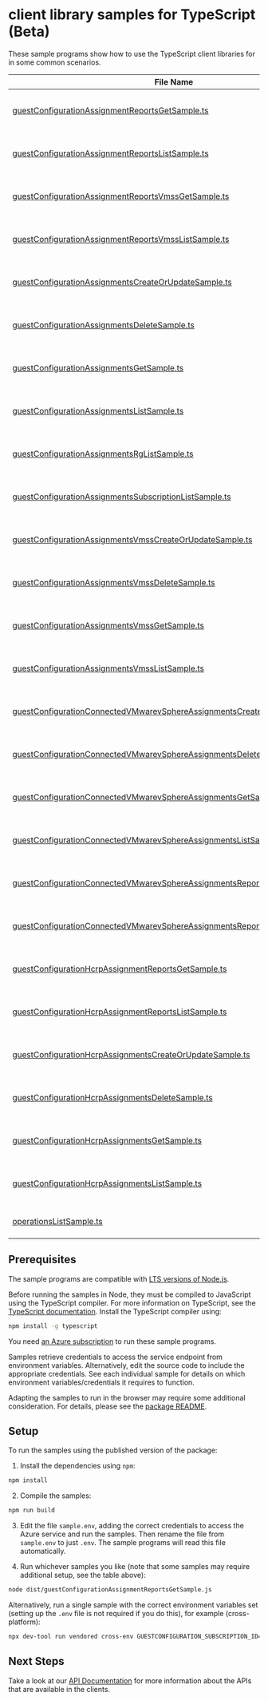 # client library samples for TypeScript (Beta)

These sample programs show how to use the TypeScript client libraries for in some common scenarios.

| **File Name**                                                                                                                                         | **Description**                                                                                                                                                                                                                                                                          |
| ----------------------------------------------------------------------------------------------------------------------------------------------------- | ---------------------------------------------------------------------------------------------------------------------------------------------------------------------------------------------------------------------------------------------------------------------------------------- |
| [guestConfigurationAssignmentReportsGetSample.ts][guestconfigurationassignmentreportsgetsample]                                                       | Get a report for the guest configuration assignment, by reportId. x-ms-original-file: specification/guestconfiguration/resource-manager/Microsoft.GuestConfiguration/stable/2022-01-25/examples/getGuestConfigurationAssignmentReportById.json                                           |
| [guestConfigurationAssignmentReportsListSample.ts][guestconfigurationassignmentreportslistsample]                                                     | List all reports for the guest configuration assignment, latest report first. x-ms-original-file: specification/guestconfiguration/resource-manager/Microsoft.GuestConfiguration/stable/2022-01-25/examples/listAllGuestConfigurationAssignmentReports.json                              |
| [guestConfigurationAssignmentReportsVmssGetSample.ts][guestconfigurationassignmentreportsvmssgetsample]                                               | Get a report for the VMSS guest configuration assignment, by reportId. x-ms-original-file: specification/guestconfiguration/resource-manager/Microsoft.GuestConfiguration/stable/2022-01-25/examples/getVMSSGuestConfigurationAssignmentReportById.json                                  |
| [guestConfigurationAssignmentReportsVmssListSample.ts][guestconfigurationassignmentreportsvmsslistsample]                                             | List all reports for the VMSS guest configuration assignment, latest report first. x-ms-original-file: specification/guestconfiguration/resource-manager/Microsoft.GuestConfiguration/stable/2022-01-25/examples/listAllVMSSGuestConfigurationAssignmentReports.json                     |
| [guestConfigurationAssignmentsCreateOrUpdateSample.ts][guestconfigurationassignmentscreateorupdatesample]                                             | Creates an association between a VM and guest configuration x-ms-original-file: specification/guestconfiguration/resource-manager/Microsoft.GuestConfiguration/stable/2022-01-25/examples/createOrUpdateGuestConfigurationAssignment.json                                                |
| [guestConfigurationAssignmentsDeleteSample.ts][guestconfigurationassignmentsdeletesample]                                                             | Delete a guest configuration assignment x-ms-original-file: specification/guestconfiguration/resource-manager/Microsoft.GuestConfiguration/stable/2022-01-25/examples/deleteGuestConfigurationAssignment.json                                                                            |
| [guestConfigurationAssignmentsGetSample.ts][guestconfigurationassignmentsgetsample]                                                                   | Get information about a guest configuration assignment x-ms-original-file: specification/guestconfiguration/resource-manager/Microsoft.GuestConfiguration/stable/2022-01-25/examples/getGuestConfigurationAssignment.json                                                                |
| [guestConfigurationAssignmentsListSample.ts][guestconfigurationassignmentslistsample]                                                                 | List all guest configuration assignments for a virtual machine. x-ms-original-file: specification/guestconfiguration/resource-manager/Microsoft.GuestConfiguration/stable/2022-01-25/examples/listGuestConfigurationAssignments.json                                                     |
| [guestConfigurationAssignmentsRgListSample.ts][guestconfigurationassignmentsrglistsample]                                                             | List all guest configuration assignments for a resource group. x-ms-original-file: specification/guestconfiguration/resource-manager/Microsoft.GuestConfiguration/stable/2022-01-25/examples/listRGGuestConfigurationAssignments.json                                                    |
| [guestConfigurationAssignmentsSubscriptionListSample.ts][guestconfigurationassignmentssubscriptionlistsample]                                         | List all guest configuration assignments for a subscription. x-ms-original-file: specification/guestconfiguration/resource-manager/Microsoft.GuestConfiguration/stable/2022-01-25/examples/listSubGuestConfigurationAssignments.json                                                     |
| [guestConfigurationAssignmentsVmssCreateOrUpdateSample.ts][guestconfigurationassignmentsvmsscreateorupdatesample]                                     | Creates an association between a VMSS and guest configuration x-ms-original-file: specification/guestconfiguration/resource-manager/Microsoft.GuestConfiguration/stable/2022-01-25/examples/createOrUpdateGuestConfigurationVMSSAssignment.json                                          |
| [guestConfigurationAssignmentsVmssDeleteSample.ts][guestconfigurationassignmentsvmssdeletesample]                                                     | Delete a guest configuration assignment for VMSS x-ms-original-file: specification/guestconfiguration/resource-manager/Microsoft.GuestConfiguration/stable/2022-01-25/examples/deleteGuestConfigurationVMSSAssignment.json                                                               |
| [guestConfigurationAssignmentsVmssGetSample.ts][guestconfigurationassignmentsvmssgetsample]                                                           | Get information about a guest configuration assignment for VMSS x-ms-original-file: specification/guestconfiguration/resource-manager/Microsoft.GuestConfiguration/stable/2022-01-25/examples/getVMSSGuestConfigurationAssignment.json                                                   |
| [guestConfigurationAssignmentsVmssListSample.ts][guestconfigurationassignmentsvmsslistsample]                                                         | List all guest configuration assignments for VMSS. x-ms-original-file: specification/guestconfiguration/resource-manager/Microsoft.GuestConfiguration/stable/2022-01-25/examples/listVMSSGuestConfigurationAssignments.json                                                              |
| [guestConfigurationConnectedVMwarevSphereAssignmentsCreateOrUpdateSample.ts][guestconfigurationconnectedvmwarevsphereassignmentscreateorupdatesample] | Creates an association between a Connected VM Sphere machine and guest configuration x-ms-original-file: specification/guestconfiguration/resource-manager/Microsoft.GuestConfiguration/stable/2022-01-25/examples/createOrUpdateGuestConfigurationConnectedVMwarevSphereAssignment.json |
| [guestConfigurationConnectedVMwarevSphereAssignmentsDeleteSample.ts][guestconfigurationconnectedvmwarevsphereassignmentsdeletesample]                 | Delete a guest configuration assignment x-ms-original-file: specification/guestconfiguration/resource-manager/Microsoft.GuestConfiguration/stable/2022-01-25/examples/deleteGuestConfigurationConnectedVMwarevSphereAssignment.json                                                      |
| [guestConfigurationConnectedVMwarevSphereAssignmentsGetSample.ts][guestconfigurationconnectedvmwarevsphereassignmentsgetsample]                       | Get information about a guest configuration assignment x-ms-original-file: specification/guestconfiguration/resource-manager/Microsoft.GuestConfiguration/stable/2022-01-25/examples/getGuestConfigurationConnectedVMwarevSphereAssignment.json                                          |
| [guestConfigurationConnectedVMwarevSphereAssignmentsListSample.ts][guestconfigurationconnectedvmwarevsphereassignmentslistsample]                     | List all guest configuration assignments for an ARC machine. x-ms-original-file: specification/guestconfiguration/resource-manager/Microsoft.GuestConfiguration/stable/2022-01-25/examples/listGuestConfigurationConnectedVMwarevSphereAssignments.json                                  |
| [guestConfigurationConnectedVMwarevSphereAssignmentsReportsGetSample.ts][guestconfigurationconnectedvmwarevsphereassignmentsreportsgetsample]         | Get a report for the guest configuration assignment, by reportId. x-ms-original-file: specification/guestconfiguration/resource-manager/Microsoft.GuestConfiguration/stable/2022-01-25/examples/getGuestConfigurationConnectedVMwarevSphereAssignmentReportById.json                     |
| [guestConfigurationConnectedVMwarevSphereAssignmentsReportsListSample.ts][guestconfigurationconnectedvmwarevsphereassignmentsreportslistsample]       | List all reports for the guest configuration assignment, latest report first. x-ms-original-file: specification/guestconfiguration/resource-manager/Microsoft.GuestConfiguration/stable/2022-01-25/examples/listAllGuestConfigurationConnectedVMwarevSphereAssignmentsReports.json       |
| [guestConfigurationHcrpAssignmentReportsGetSample.ts][guestconfigurationhcrpassignmentreportsgetsample]                                               | Get a report for the guest configuration assignment, by reportId. x-ms-original-file: specification/guestconfiguration/resource-manager/Microsoft.GuestConfiguration/stable/2022-01-25/examples/getGuestConfigurationHCRPAssignmentReportById.json                                       |
| [guestConfigurationHcrpAssignmentReportsListSample.ts][guestconfigurationhcrpassignmentreportslistsample]                                             | List all reports for the guest configuration assignment, latest report first. x-ms-original-file: specification/guestconfiguration/resource-manager/Microsoft.GuestConfiguration/stable/2022-01-25/examples/listAllGuestConfigurationHCRPAssignmentReports.json                          |
| [guestConfigurationHcrpAssignmentsCreateOrUpdateSample.ts][guestconfigurationhcrpassignmentscreateorupdatesample]                                     | Creates an association between a ARC machine and guest configuration x-ms-original-file: specification/guestconfiguration/resource-manager/Microsoft.GuestConfiguration/stable/2022-01-25/examples/createOrUpdateGuestConfigurationHCRPAssignment.json                                   |
| [guestConfigurationHcrpAssignmentsDeleteSample.ts][guestconfigurationhcrpassignmentsdeletesample]                                                     | Delete a guest configuration assignment x-ms-original-file: specification/guestconfiguration/resource-manager/Microsoft.GuestConfiguration/stable/2022-01-25/examples/deleteGuestConfigurationHCRPAssignment.json                                                                        |
| [guestConfigurationHcrpAssignmentsGetSample.ts][guestconfigurationhcrpassignmentsgetsample]                                                           | Get information about a guest configuration assignment x-ms-original-file: specification/guestconfiguration/resource-manager/Microsoft.GuestConfiguration/stable/2022-01-25/examples/getGuestConfigurationHCRPAssignment.json                                                            |
| [guestConfigurationHcrpAssignmentsListSample.ts][guestconfigurationhcrpassignmentslistsample]                                                         | List all guest configuration assignments for an ARC machine. x-ms-original-file: specification/guestconfiguration/resource-manager/Microsoft.GuestConfiguration/stable/2022-01-25/examples/listGuestConfigurationHCRPAssignments.json                                                    |
| [operationsListSample.ts][operationslistsample]                                                                                                       | Lists all of the available GuestConfiguration REST API operations. x-ms-original-file: specification/guestconfiguration/resource-manager/Microsoft.GuestConfiguration/stable/2022-01-25/examples/listOperations.json                                                                     |

## Prerequisites

The sample programs are compatible with [LTS versions of Node.js](https://github.com/nodejs/release#release-schedule).

Before running the samples in Node, they must be compiled to JavaScript using the TypeScript compiler. For more information on TypeScript, see the [TypeScript documentation][typescript]. Install the TypeScript compiler using:

```bash
npm install -g typescript
```

You need [an Azure subscription][freesub] to run these sample programs.

Samples retrieve credentials to access the service endpoint from environment variables. Alternatively, edit the source code to include the appropriate credentials. See each individual sample for details on which environment variables/credentials it requires to function.

Adapting the samples to run in the browser may require some additional consideration. For details, please see the [package README][package].

## Setup

To run the samples using the published version of the package:

1. Install the dependencies using `npm`:

```bash
npm install
```

2. Compile the samples:

```bash
npm run build
```

3. Edit the file `sample.env`, adding the correct credentials to access the Azure service and run the samples. Then rename the file from `sample.env` to just `.env`. The sample programs will read this file automatically.

4. Run whichever samples you like (note that some samples may require additional setup, see the table above):

```bash
node dist/guestConfigurationAssignmentReportsGetSample.js
```

Alternatively, run a single sample with the correct environment variables set (setting up the `.env` file is not required if you do this), for example (cross-platform):

```bash
npx dev-tool run vendored cross-env GUESTCONFIGURATION_SUBSCRIPTION_ID="<guestconfiguration subscription id>" GUESTCONFIGURATION_RESOURCE_GROUP="<guestconfiguration resource group>" node dist/guestConfigurationAssignmentReportsGetSample.js
```

## Next Steps

Take a look at our [API Documentation][apiref] for more information about the APIs that are available in the clients.

[guestconfigurationassignmentreportsgetsample]: https://github.com/Azure/azure-sdk-for-js/blob/main/sdk/guestconfiguration/arm-guestconfiguration/samples/v1-beta/typescript/src/guestConfigurationAssignmentReportsGetSample.ts
[guestconfigurationassignmentreportslistsample]: https://github.com/Azure/azure-sdk-for-js/blob/main/sdk/guestconfiguration/arm-guestconfiguration/samples/v1-beta/typescript/src/guestConfigurationAssignmentReportsListSample.ts
[guestconfigurationassignmentreportsvmssgetsample]: https://github.com/Azure/azure-sdk-for-js/blob/main/sdk/guestconfiguration/arm-guestconfiguration/samples/v1-beta/typescript/src/guestConfigurationAssignmentReportsVmssGetSample.ts
[guestconfigurationassignmentreportsvmsslistsample]: https://github.com/Azure/azure-sdk-for-js/blob/main/sdk/guestconfiguration/arm-guestconfiguration/samples/v1-beta/typescript/src/guestConfigurationAssignmentReportsVmssListSample.ts
[guestconfigurationassignmentscreateorupdatesample]: https://github.com/Azure/azure-sdk-for-js/blob/main/sdk/guestconfiguration/arm-guestconfiguration/samples/v1-beta/typescript/src/guestConfigurationAssignmentsCreateOrUpdateSample.ts
[guestconfigurationassignmentsdeletesample]: https://github.com/Azure/azure-sdk-for-js/blob/main/sdk/guestconfiguration/arm-guestconfiguration/samples/v1-beta/typescript/src/guestConfigurationAssignmentsDeleteSample.ts
[guestconfigurationassignmentsgetsample]: https://github.com/Azure/azure-sdk-for-js/blob/main/sdk/guestconfiguration/arm-guestconfiguration/samples/v1-beta/typescript/src/guestConfigurationAssignmentsGetSample.ts
[guestconfigurationassignmentslistsample]: https://github.com/Azure/azure-sdk-for-js/blob/main/sdk/guestconfiguration/arm-guestconfiguration/samples/v1-beta/typescript/src/guestConfigurationAssignmentsListSample.ts
[guestconfigurationassignmentsrglistsample]: https://github.com/Azure/azure-sdk-for-js/blob/main/sdk/guestconfiguration/arm-guestconfiguration/samples/v1-beta/typescript/src/guestConfigurationAssignmentsRgListSample.ts
[guestconfigurationassignmentssubscriptionlistsample]: https://github.com/Azure/azure-sdk-for-js/blob/main/sdk/guestconfiguration/arm-guestconfiguration/samples/v1-beta/typescript/src/guestConfigurationAssignmentsSubscriptionListSample.ts
[guestconfigurationassignmentsvmsscreateorupdatesample]: https://github.com/Azure/azure-sdk-for-js/blob/main/sdk/guestconfiguration/arm-guestconfiguration/samples/v1-beta/typescript/src/guestConfigurationAssignmentsVmssCreateOrUpdateSample.ts
[guestconfigurationassignmentsvmssdeletesample]: https://github.com/Azure/azure-sdk-for-js/blob/main/sdk/guestconfiguration/arm-guestconfiguration/samples/v1-beta/typescript/src/guestConfigurationAssignmentsVmssDeleteSample.ts
[guestconfigurationassignmentsvmssgetsample]: https://github.com/Azure/azure-sdk-for-js/blob/main/sdk/guestconfiguration/arm-guestconfiguration/samples/v1-beta/typescript/src/guestConfigurationAssignmentsVmssGetSample.ts
[guestconfigurationassignmentsvmsslistsample]: https://github.com/Azure/azure-sdk-for-js/blob/main/sdk/guestconfiguration/arm-guestconfiguration/samples/v1-beta/typescript/src/guestConfigurationAssignmentsVmssListSample.ts
[guestconfigurationconnectedvmwarevsphereassignmentscreateorupdatesample]: https://github.com/Azure/azure-sdk-for-js/blob/main/sdk/guestconfiguration/arm-guestconfiguration/samples/v1-beta/typescript/src/guestConfigurationConnectedVMwarevSphereAssignmentsCreateOrUpdateSample.ts
[guestconfigurationconnectedvmwarevsphereassignmentsdeletesample]: https://github.com/Azure/azure-sdk-for-js/blob/main/sdk/guestconfiguration/arm-guestconfiguration/samples/v1-beta/typescript/src/guestConfigurationConnectedVMwarevSphereAssignmentsDeleteSample.ts
[guestconfigurationconnectedvmwarevsphereassignmentsgetsample]: https://github.com/Azure/azure-sdk-for-js/blob/main/sdk/guestconfiguration/arm-guestconfiguration/samples/v1-beta/typescript/src/guestConfigurationConnectedVMwarevSphereAssignmentsGetSample.ts
[guestconfigurationconnectedvmwarevsphereassignmentslistsample]: https://github.com/Azure/azure-sdk-for-js/blob/main/sdk/guestconfiguration/arm-guestconfiguration/samples/v1-beta/typescript/src/guestConfigurationConnectedVMwarevSphereAssignmentsListSample.ts
[guestconfigurationconnectedvmwarevsphereassignmentsreportsgetsample]: https://github.com/Azure/azure-sdk-for-js/blob/main/sdk/guestconfiguration/arm-guestconfiguration/samples/v1-beta/typescript/src/guestConfigurationConnectedVMwarevSphereAssignmentsReportsGetSample.ts
[guestconfigurationconnectedvmwarevsphereassignmentsreportslistsample]: https://github.com/Azure/azure-sdk-for-js/blob/main/sdk/guestconfiguration/arm-guestconfiguration/samples/v1-beta/typescript/src/guestConfigurationConnectedVMwarevSphereAssignmentsReportsListSample.ts
[guestconfigurationhcrpassignmentreportsgetsample]: https://github.com/Azure/azure-sdk-for-js/blob/main/sdk/guestconfiguration/arm-guestconfiguration/samples/v1-beta/typescript/src/guestConfigurationHcrpAssignmentReportsGetSample.ts
[guestconfigurationhcrpassignmentreportslistsample]: https://github.com/Azure/azure-sdk-for-js/blob/main/sdk/guestconfiguration/arm-guestconfiguration/samples/v1-beta/typescript/src/guestConfigurationHcrpAssignmentReportsListSample.ts
[guestconfigurationhcrpassignmentscreateorupdatesample]: https://github.com/Azure/azure-sdk-for-js/blob/main/sdk/guestconfiguration/arm-guestconfiguration/samples/v1-beta/typescript/src/guestConfigurationHcrpAssignmentsCreateOrUpdateSample.ts
[guestconfigurationhcrpassignmentsdeletesample]: https://github.com/Azure/azure-sdk-for-js/blob/main/sdk/guestconfiguration/arm-guestconfiguration/samples/v1-beta/typescript/src/guestConfigurationHcrpAssignmentsDeleteSample.ts
[guestconfigurationhcrpassignmentsgetsample]: https://github.com/Azure/azure-sdk-for-js/blob/main/sdk/guestconfiguration/arm-guestconfiguration/samples/v1-beta/typescript/src/guestConfigurationHcrpAssignmentsGetSample.ts
[guestconfigurationhcrpassignmentslistsample]: https://github.com/Azure/azure-sdk-for-js/blob/main/sdk/guestconfiguration/arm-guestconfiguration/samples/v1-beta/typescript/src/guestConfigurationHcrpAssignmentsListSample.ts
[operationslistsample]: https://github.com/Azure/azure-sdk-for-js/blob/main/sdk/guestconfiguration/arm-guestconfiguration/samples/v1-beta/typescript/src/operationsListSample.ts
[apiref]: https://docs.microsoft.com/javascript/api/@azure/arm-guestconfiguration?view=azure-node-preview
[freesub]: https://azure.microsoft.com/free/
[package]: https://github.com/Azure/azure-sdk-for-js/tree/main/sdk/guestconfiguration/arm-guestconfiguration/README.md
[typescript]: https://www.typescriptlang.org/docs/home.html

